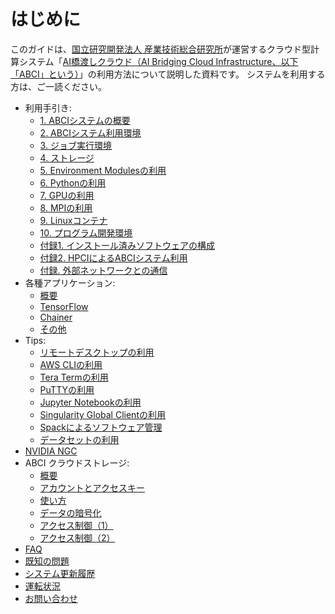 # はじめに

このガイドは、[国立研究開発法人 産業技術総合研究所](https://www.aist.go.jp/)が運営するクラウド型計算システム「[AI橋渡しクラウド（AI Bridging Cloud Infrastructure、以下「ABCI」という）](https://abci.ai/ja/)」の利用方法について説明した資料です。
システムを利用する方は、ご一読ください。

  - 利用手引き:
    - [1. ABCIシステムの概要](01.md)
    - [2. ABCIシステム利用環境](02.md)
    - [3. ジョブ実行環境](03.md)
    - [4. ストレージ](04.md)
    - [5. Environment Modulesの利用](05.md)
    - [6. Pythonの利用](06.md)
    - [7. GPUの利用](07.md)
    - [8. MPIの利用](08.md)
    - [9. Linuxコンテナ](09.md)
    - [10. プログラム開発環境](10.md)
    - [付録1. インストール済みソフトウェアの構成](appendix1.md)
    - [付録2. HPCIによるABCIシステム利用](appendix2.md)
    - [付録. 外部ネットワークとの通信](appendix/external-networks.md)
  - 各種アプリケーション:
    - [概要](apps/index.md)
    - [TensorFlow](apps/tensorflow.md)
    - [Chainer](apps/chainer.md)
    - [その他](apps/others.md)
  - Tips:
    - [リモートデスクトップの利用](tips/remote-desktop.md)
    - [AWS CLIの利用](tips/awscli.md)
    - [Tera Termの利用](tips/tera-term.md)
    - [PuTTYの利用](tips/putty.md)
    - [Jupyter Notebookの利用](tips/jupyter-notebook.md)
    - [Singularity Global Clientの利用](tips/sregistry-cli.md)
    - [Spackによるソフトウェア管理](tips/spack.md)
    - [データセットの利用](tips/datasets.md)
  - [NVIDIA NGC](ngc.md)
  - ABCI クラウドストレージ:
    - [概要](abci-cloudstorage.md)
    - [アカウントとアクセスキー](abci-cloudstorage/cs-account.md)
    - [使い方](abci-cloudstorage/usage.md)
    - [データの暗号化](abci-cloudstorage/encryption.md)
    - [アクセス制御（1）](abci-cloudstorage/acl.md)
    - [アクセス制御（2）](abci-cloudstorage/policy.md)
  - [FAQ](faq.md)
  - [既知の問題](known-issues.md)
  - [システム更新履歴](system-updates.md)
  - [運転状況](https://abci.ai/ja/about_abci/info.html)
  - [お問い合わせ](contact.md)
